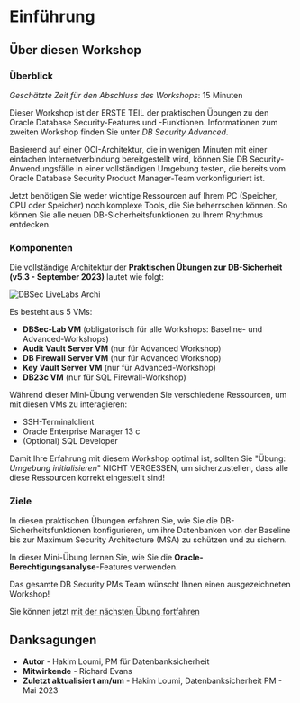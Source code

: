 # Einführung

## Über diesen Workshop

### Überblick

_Geschätzte Zeit für den Abschluss des Workshops_: 15 Minuten

Dieser Workshop ist der ERSTE TEIL der praktischen Übungen zu den Oracle Database Security-Features und -Funktionen. Informationen zum zweiten Workshop finden Sie unter _DB Security Advanced_.

Basierend auf einer OCI-Architektur, die in wenigen Minuten mit einer einfachen Internetverbindung bereitgestellt wird, können Sie DB Security-Anwendungsfälle in einer vollständigen Umgebung testen, die bereits vom Oracle Database Security Product Manager-Team vorkonfiguriert ist.

Jetzt benötigen Sie weder wichtige Ressourcen auf Ihrem PC (Speicher, CPU oder Speicher) noch komplexe Tools, die Sie beherrschen können. So können Sie alle neuen DB-Sicherheitsfunktionen zu Ihrem Rhythmus entdecken.

### Komponenten

Die vollständige Architektur der **Praktischen Übungen zur DB-Sicherheit (v5.3 - September 2023)** lautet wie folgt:

![DBSec LiveLabs Archi](./images/dbseclab-archi.png "DBSec LiveLabs Archi")

Es besteht aus 5 VMs:

*   **DBSec-Lab VM** (obligatorisch für alle Workshops: Baseline- und Advanced-Workshops)
*   **Audit Vault Server VM** (nur für Advanced Workshop)
*   **DB Firewall Server VM** (nur für Advanced Workshop)
*   **Key Vault Server VM** (nur für Advanced-Workshop)
*   **DB23c VM** (nur für SQL Firewall-Workshop)

Während dieser Mini-Übung verwenden Sie verschiedene Ressourcen, um mit diesen VMs zu interagieren:

*   SSH-Terminalclient
*   Oracle Enterprise Manager 13 c
*   (Optional) SQL Developer

Damit Ihre Erfahrung mit diesem Workshop optimal ist, sollten Sie "Übung: _Umgebung initialisieren_" NICHT VERGESSEN, um sicherzustellen, dass alle diese Ressourcen korrekt eingestellt sind!

### Ziele

In diesen praktischen Übungen erfahren Sie, wie Sie die DB-Sicherheitsfunktionen konfigurieren, um ihre Datenbanken von der Baseline bis zur Maximum Security Architecture (MSA) zu schützen und zu sichern.

In dieser Mini-Übung lernen Sie, wie Sie die **Oracle-Berechtigungsanalyse**\-Features verwenden.

Das gesamte DB Security PMs Team wünscht Ihnen einen ausgezeichneten Workshop!

Sie können jetzt [mit der nächsten Übung fortfahren](#next)

## Danksagungen

*   **Autor** - Hakim Loumi, PM für Datenbanksicherheit
*   **Mitwirkende** - Richard Evans
*   **Zuletzt aktualisiert am/um** - Hakim Loumi, Datenbanksicherheit PM - Mai 2023